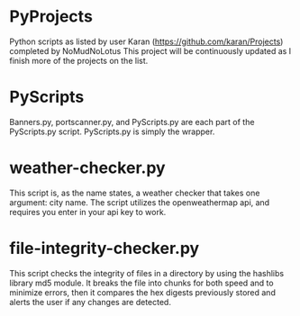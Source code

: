 # PyProjects
Python scripts as listed by user Karan (https://github.com/karan/Projects)
completed by NoMudNoLotus
This project will be continuously updated as I finish more of the projects
on the list. 

# PyScripts
Banners.py, portscanner.py, and PyScripts.py are each part of the PyScripts.py
script. PyScripts.py is simply the wrapper.

# weather-checker.py
This script is, as the name states, a weather checker that takes one argument: 
city name. The script utilizes the openweathermap api, and requires you enter
in your api key to work.

# file-integrity-checker.py
This script checks the integrity of files in a directory by using the hashlibs 
library md5 module. It breaks the file into chunks for both speed and to 
minimize errors, then it compares the hex digests previously stored and
alerts the user if any changes are detected.
